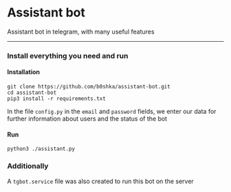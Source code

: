 # Assistant bot
Assistant bot in telegram, with many useful features
____
### Install everything you need and run
#### Installation
```
git clone https://github.com/b0shka/assistant-bot.git
cd assistant-bot
pip3 install -r requirements.txt
```
In the file `config.py` in the `email` and `password` fields, we enter our data for further information about users and the status of the bot
#### Run
```
python3 ./assistant.py
```


### Additionally
A `tgbot.service` file was also created to run this bot on the server
